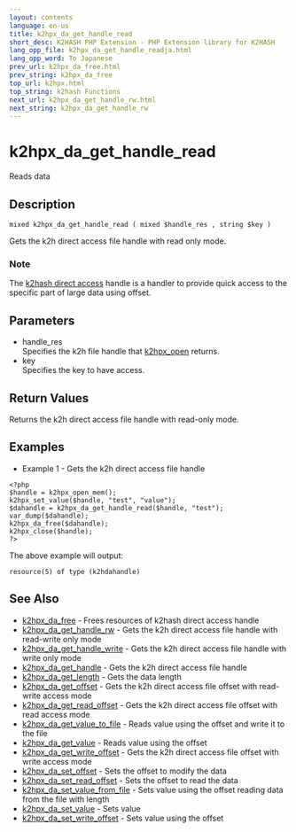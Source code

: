```yaml
---
layout: contents
language: en-us
title: k2hpx_da_get_handle_read
short_desc: K2HASH PHP Extension - PHP Extension library for K2HASH
lang_opp_file: k2hpx_da_get_handle_readja.html
lang_opp_word: To Japanese
prev_url: k2hpx_da_free.html
prev_string: k2hpx_da_free
top_url: k2hpx.html
top_string: k2hash Functions
next_url: k2hpx_da_get_handle_rw.html
next_string: k2hpx_da_get_handle_rw
---
```


# k2hpx_da_get_handle_read
Reads data

## Description

```
mixed k2hpx_da_get_handle_read ( mixed $handle_res , string $key )
```

Gets the k2h direct access file handle with read only mode. 

### Note
The [k2hash direct access](https://pages.ghe.corp.yahoo.co.jp/yjcore/k2hash_phpext/en/function.k2hpx-da-free.html) handle is a handler to provide quick access to the specific part of large data using offset. 

## Parameters
- handle_res  
Specifies the k2h file handle that [k2hpx_open](k2hpx_open.html) returns.
- key  
Specifies the key to have access.

## Return Values
Returns the k2h direct access file handle with read-only mode.

## Examples
- Example 1 - Gets the k2h direct access file handle

```
<?php
$handle = k2hpx_open_mem();
k2hpx_set_value($handle, "test", "value");
$dahandle = k2hpx_da_get_handle_read($handle, "test");
var_dump($dahandle);
k2hpx_da_free($dahandle);
k2hpx_close($handle);
?>
```

The above example will output:

```
resource(5) of type (k2hdahandle)
```


## See Also
- [k2hpx_da_free](k2hpx_da_free.html) - Frees resources of k2hash direct access handle
- [k2hpx_da_get_handle_rw](k2hpx_da_get_handle_rw.html) - Gets the k2h direct access file handle with read-write only mode
- [k2hpx_da_get_handle_write](k2hpx_da_get_handle_write.html) - Gets the k2h direct access file handle with write only mode
- [k2hpx_da_get_handle](k2hpx_da_get_handle.html) - Gets the k2h direct access file handle
- [k2hpx_da_get_length](k2hpx_da_get_length.html) - Gets the data length
- [k2hpx_da_get_offset](k2hpx_da_get_offset.html) - Gets the k2h direct access file offset with read-write access mode
- [k2hpx_da_get_read_offset](k2hpx_da_get_read_offset.html) - Gets the k2h direct access file offset with read access mode
- [k2hpx_da_get_value_to_file](k2hpx_da_get_value_to_file.html) - Reads value using the offset and write it to the file
- [k2hpx_da_get_value](k2hpx_da_get_value.html) - Reads value using the offset
- [k2hpx_da_get_write_offset](k2hpx_da_get_write_offset.html) - Gets the k2h direct access file offset with write access mode
- [k2hpx_da_set_offset](k2hpx_da_set_offset.html) - Sets the offset to modify the data
- [k2hpx_da_set_read_offset](k2hpx_da_set_read_offset.html) - Sets the offset to read the data
- [k2hpx_da_set_value_from_file](k2hpx_da_set_value_from_file.html) - Sets value using the offset reading data from the file with length
- [k2hpx_da_set_value](k2hpx_da_set_value.html) - Sets value
- [k2hpx_da_set_write_offset](k2hpx_da_set_write_offset.html) - Sets value using the offset
